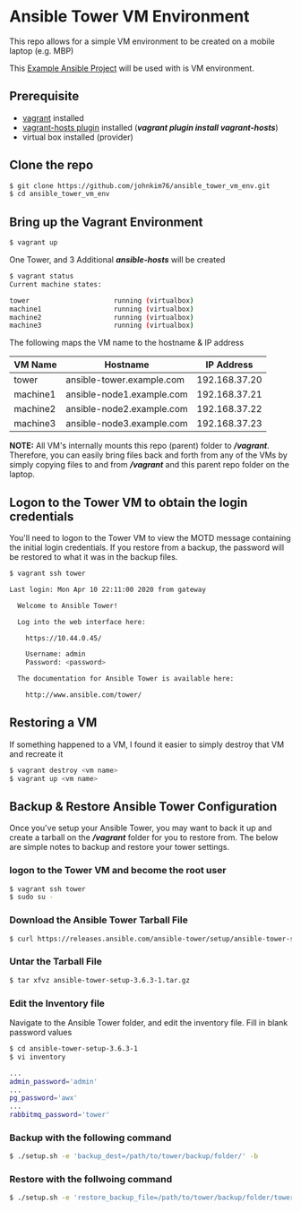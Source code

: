 # Ansible Tower VM Environment

This repo allows for a simple VM environment to be created on a mobile laptop (e.g. MBP)

This [Example Ansible Project](https://github.com/johnkim76/ansible-poc-demo/tree/centos) will be used with is VM environment.

## Prerequisite

* [vagrant](https://code2bits.com/how-to-install-vagrant-on-macos-using-homebrew/) installed
* [vagrant-hosts plugin](https://github.com/oscar-stack/vagrant-hosts) installed (***vagrant plugin install vagrant-hosts***)
* virtual box installed (provider)

## Clone the repo

```bash
$ git clone https://github.com/johnkim76/ansible_tower_vm_env.git
$ cd ansible_tower_vm_env
```

## Bring up the Vagrant Environment

```bash
$ vagrant up
```

One Tower, and 3 Additional ***ansible-hosts*** will be created

```bash
$ vagrant status
Current machine states:

tower                     running (virtualbox)
machine1                  running (virtualbox)
machine2                  running (virtualbox)
machine3                  running (virtualbox)
```

The following maps the VM name to the hostname & IP address

| VM Name | Hostname | IP Address |
| --- | --- | --- |
| tower | ansible-tower.example.com | 192.168.37.20 |
| machine1 | ansible-node1.example.com | 192.168.37.21 |
| machine2 | ansible-node2.example.com | 192.168.37.22 |
| machine3 | ansible-node3.example.com | 192.168.37.23 |

**NOTE:** All VM's internally mounts this repo (parent) folder to ***/vagrant***.  Therefore, you can easily bring files back and forth from any of the VMs by simply copying files to and from ***/vagrant*** and this parent repo folder on the laptop.

## Logon to the Tower VM to obtain the login credentials

You'll need to logon to the Tower VM to view the MOTD message containing the initial login credentials.  If you restore from a backup, the password will be restored to what it was in the backup files.

```bash
$ vagrant ssh tower

Last login: Mon Apr 10 22:11:00 2020 from gateway

  Welcome to Ansible Tower!

  Log into the web interface here:

    https://10.44.0.45/

    Username: admin
    Password: <password>

  The documentation for Ansible Tower is available here:

    http://www.ansible.com/tower/
```

## Restoring a VM

If something happened to a VM, I found it easier to simply destroy that VM and recreate it

```bash
$ vagrant destroy <vm name>
$ vagrant up <vm name>
```

## Backup & Restore Ansible Tower Configuration

Once you've setup your Ansible Tower, you may want to back it up and create a tarball on the ***/vagrant*** folder for you to restore from.  The below are simple notes to backup and restore your tower settings.

### logon to the Tower VM and become the root user

```bash
$ vagrant ssh tower
$ sudo su -
```

### Download the Ansible Tower Tarball File

```bash
$ curl https://releases.ansible.com/ansible-tower/setup/ansible-tower-setup-3.6.3-1.tar.gz > ansible-tower-setup-3.6.3-1.tar.gz
```

### Untar the Tarball File

```bash
$ tar xfvz ansible-tower-setup-3.6.3-1.tar.gz
```

### Edit the Inventory file

Navigate to the Ansible Tower folder, and edit the inventory file.  Fill in blank password values

```bash
$ cd ansible-tower-setup-3.6.3-1
$ vi inventory

...
admin_password='admin'
...
pg_password='awx'
...
rabbitmq_password='tower'
```

### Backup with the following command

```bash
$ ./setup.sh -e 'backup_dest=/path/to/tower/backup/folder/' -b
```

### Restore with the follwoing command

```bash
$ ./setup.sh -e 'restore_backup_file=/path/to/tower/backup/folder/tower-backup-latest.tar.gz' -r
```
